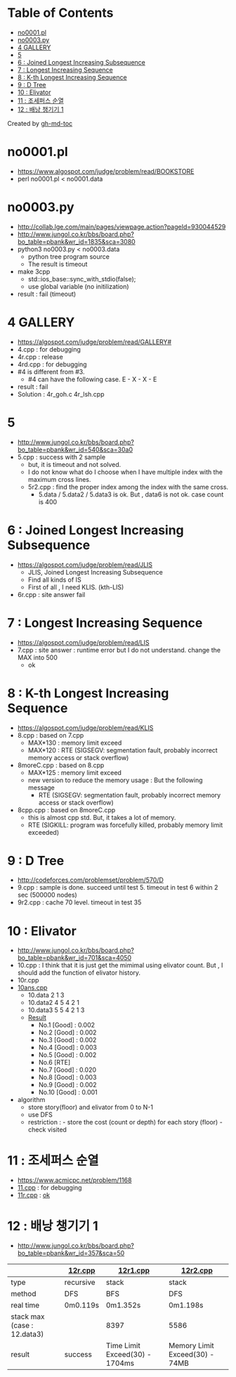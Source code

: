 
Table of Contents
=================

   * [no0001.pl](#no0001pl)
   * [no0003.py](#no0003py)
   * [4 GALLERY](#4-gallery)
   * [5](#5)
   * [6 : Joined Longest Increasing Subsequence](#6--joined-longest-increasing-subsequence)
   * [7 : Longest Increasing Sequence](#7--longest-increasing-sequence)
   * [8 : K-th Longest Increasing Sequence](#8--k-th-longest-increasing-sequence)
   * [9 : D Tree](#9--d-tree)
   * [10 : Elivator](#10--elivator)
   * [11 : 조세퍼스 순열](#11--조세퍼스-순열)
   * [12 :  배낭 챙기기 1](#12---배낭-챙기기-1)

Created by [gh-md-toc](https://github.com/ekalinin/github-markdown-toc)



# no0001.pl
- https://www.algospot.com/judge/problem/read/BOOKSTORE
- perl no0001.pl < no0001.data


# no0003.py
- http://collab.lge.com/main/pages/viewpage.action?pageId=930044529
- http://www.jungol.co.kr/bbs/board.php?bo_table=pbank&wr_id=1835&sca=3080
- python3 no0003.py < no0003.data
  - python tree program source
  - The result is timeout
- make 3cpp
    - std::ios_base::sync_with_stdio(false);
    - use global variable (no initilization)
- result : fail (timeout)

# 4 GALLERY
- https://algospot.com/judge/problem/read/GALLERY#
- 4.cpp : for debugging
- 4r.cpp : release
- 4rd.cpp : for debugging
- #4 is different from #3.
    - #4 can have the following case.     E - X - X - E
- result : fail
- Solution : 4r_goh.c  4r_lsh.cpp

# 5
- http://www.jungol.co.kr/bbs/board.php?bo_table=pbank&wr_id=540&sca=30a0
- 5.cpp : success with 2 sample
	- but, it is timeout and not solved.
	- I do not know what do I choose when I have multiple index with the maximum cross lines.
	- 5r2.cpp : find the proper index among the index with the same cross.
		- 5.data / 5.data2 / 5.data3 is ok. But , data6 is not ok.  case count is 400


# 6 : Joined Longest Increasing Subsequence
- https://algospot.com/judge/problem/read/JLIS
	- JLIS, Joined Longest Increasing Subsequence
	- Find all kinds of IS
	- First of all , I need KLIS. (kth-LIS)
- 6r.cpp   : site answer fail


# 7 : Longest Increasing Sequence
- https://algospot.com/judge/problem/read/LIS
- 7.cpp : site answer : runtime error but I do not understand. change the MAX into 500
	- ok

# 8 : K-th Longest Increasing Sequence
- https://algospot.com/judge/problem/read/KLIS
- 8.cpp  : based on 7.cpp
	- MAX*130 : memory limit exceed
	- MAX*120 : RTE (SIGSEGV: segmentation fault, probably incorrect memory access or stack overflow)
- 8moreC.cpp : based on 8.cpp
	- MAX*125 : memory limit exceed
	- new version to reduce the memory usage : But the following message
		- RTE (SIGSEGV: segmentation fault, probably incorrect memory access or stack overflow)
- 8cpp.cpp : based on 8moreC.cpp
	- this is almost cpp std. But, it takes a lot of memory.
	- RTE (SIGKILL: program was forcefully killed, probably memory limit exceeded)


# 9 : D Tree
- http://codeforces.com/problemset/problem/570/D
- 9.cpp :  sample is done.   succeed until test 5.    timeout in test 6 within 2 sec (500000 nodes)
- 9r2.cpp : cache 70 level.   timeout in test 35


# 10 : Elivator 
- http://www.jungol.co.kr/bbs/board.php?bo_table=pbank&wr_id=701&sca=4050
- 10.cpp :  I think that it is just get the mimimal using elivator count.  But , I should add the function of elivator history.
- 10r.cpp
- [10ans.cpp](https://github.com/cheoljoo/problemSolving/blob/master/ps/10ans.cpp)
    - 10.data       2 1 3 
    - 10.data2      4 5 4 2 1
    - 10.data3      5 5 4 2 1 3
    - [Result](http://www.jungol.co.kr/theme/jungol/reinfo.php?sid=??)
        - No.1  [Good] : 0.002
        - No.2  [Good] : 0.002
        - No.3  [Good] : 0.002
        - No.4  [Good] : 0.003
        - No.5  [Good] : 0.002
        - No.6  [RTE]
        - No.7  [Good] : 0.020
        - No.8  [Good] : 0.003
        - No.9  [Good] : 0.002
        - No.10 [Good] : 0.001
- algorithm
    - store story(floor) and elivator  from 0 to N-1
    - use DFS
    - restriction : 
            - store the cost (count or depth) for each story (floor)
            - check visited

# 11 : 조세퍼스 순열
- https://www.acmicpc.net/problem/1168
- [11.cpp](https://github.com/cheoljoo/problemSolving/blob/master/ps/11.cpp)  : for debugging 
- [11r.cpp](https://github.com/cheoljoo/problemSolving/blob/master/ps/11r.cpp)  :  [ok](https://www.acmicpc.net/status?user_id=healing&problem_id=1168&from_mine=1)

# 12 :  배낭 챙기기 1
- http://www.jungol.co.kr/bbs/board.php?bo_table=pbank&wr_id=357&sca=50

| |  [12r.cpp](https://github.com/cheoljoo/problemSolving/blob/master/ps/12r.cpp)  | [12r1.cpp](https://github.com/cheoljoo/problemSolving/blob/master/ps/12r1.cpp)   |  [12r2.cpp](https://github.com/cheoljoo/problemSolving/blob/master/ps/12r2.cpp) |
|-|-----------|------------|-----------|
| type |  recursive | stack | stack |
| method | DFS  | BFS  | DFS  |
| real time |  0m0.119s | 0m1.352s | 0m1.198s |
| stack max (case : 12.data3) |           | 8397  | 5586  |
| result |  success | Time Limit Exceed(30) - 1704ms  | Memory Limit Exceed(30) - 74MB |



